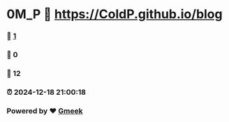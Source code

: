 # 0M_P :link: https://ColdP.github.io/blog 
### :page_facing_up: [1](https://ColdP.github.io/blog/tag.html) 
### :speech_balloon: 0 
### :hibiscus: 12 
### :alarm_clock: 2024-12-18 21:00:18 
### Powered by :heart: [Gmeek](https://github.com/Meekdai/Gmeek)
